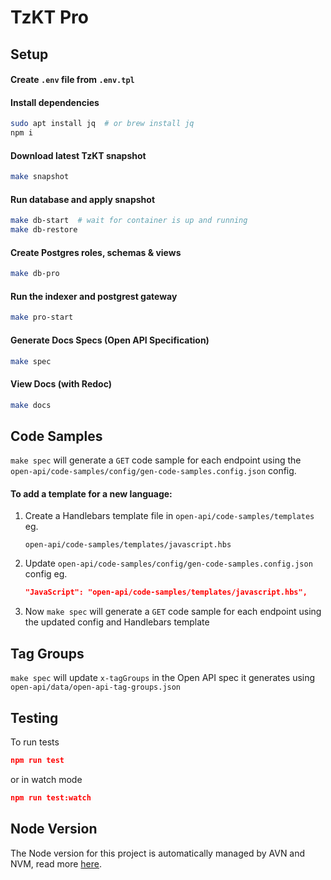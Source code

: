 # TzKT Pro

## Setup

#### Create `.env` file from ``.env.tpl``

#### Install dependencies

```bash
sudo apt install jq  # or brew install jq
npm i
```

#### Download latest TzKT snapshot

```bash
make snapshot
```

#### Run database and apply snapshot

```bash
make db-start  # wait for container is up and running
make db-restore
```

#### Create Postgres roles, schemas & views

```bash
make db-pro
```

#### Run the indexer and postgrest gateway

```bash
make pro-start
```

#### Generate Docs Specs (Open API Specification)

```bash
make spec
```

#### View Docs (with Redoc)

```bash
make docs
```

## Code Samples

``make spec`` will generate a ``GET`` code sample for each endpoint using the ``open-api/code-samples/config/gen-code-samples.config.json`` config.  

#### To add a template for a new language:

1. Create a Handlebars template file in ``open-api/code-samples/templates`` eg.
   ```
   open-api/code-samples/templates/javascript.hbs
   ```

2. Update ``open-api/code-samples/config/gen-code-samples.config.json`` config eg.
   ```json
   "JavaScript": "open-api/code-samples/templates/javascript.hbs",
   ```   

3. Now ``make spec`` will generate a ``GET`` code sample for each endpoint using the updated config and Handlebars template  

## Tag Groups

``make spec`` will update ``x-tagGroups`` in the Open API spec it generates using ``open-api/data/open-api-tag-groups.json``

## Testing

To run tests
```json
npm run test
```
or in watch mode
```json
npm run test:watch
```

## Node Version

The Node version for this project is automatically managed by AVN and NVM, read more [here](.backups/docs/node-version.md).
